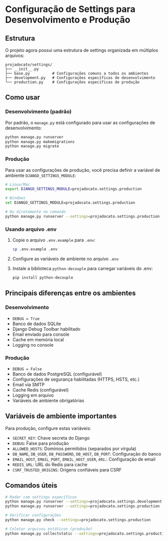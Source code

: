# Configuração de Settings para Desenvolvimento e Produção

## Estrutura

O projeto agora possui uma estrutura de settings organizada em múltiplos arquivos:

```
projadocato/settings/
├── __init__.py
├── base.py          # Configurações comuns a todos os ambientes
├── development.py   # Configurações específicas de desenvolvimento
└── production.py    # Configurações específicas de produção
```

## Como usar

### Desenvolvimento (padrão)

Por padrão, o `manage.py` está configurado para usar as configurações de desenvolvimento:

```bash
python manage.py runserver
python manage.py makemigrations
python manage.py migrate
```

### Produção

Para usar as configurações de produção, você precisa definir a variável de ambiente `DJANGO_SETTINGS_MODULE`:

```bash
# Linux/Mac
export DJANGO_SETTINGS_MODULE=projadocato.settings.production

# Windows
set DJANGO_SETTINGS_MODULE=projadocato.settings.production

# Ou diretamente no comando
python manage.py runserver --settings=projadocato.settings.production
```

### Usando arquivo .env

1. Copie o arquivo `.env.example` para `.env`:
   ```bash
   cp .env.example .env
   ```

2. Configure as variáveis de ambiente no arquivo `.env`

3. Instale a biblioteca `python-decouple` para carregar variáveis do .env:
   ```bash
   pip install python-decouple
   ```

## Principais diferenças entre os ambientes

### Desenvolvimento
- `DEBUG = True`
- Banco de dados SQLite
- Django Debug Toolbar habilitado
- Email enviado para console
- Cache em memória local
- Logging no console

### Produção
- `DEBUG = False`
- Banco de dados PostgreSQL (configurável)
- Configurações de segurança habilitadas (HTTPS, HSTS, etc.)
- Email via SMTP
- Cache Redis (configurável)
- Logging em arquivo
- Variáveis de ambiente obrigatórias

## Variáveis de ambiente importantes

Para produção, configure estas variáveis:

- `SECRET_KEY`: Chave secreta do Django
- `DEBUG`: False para produção
- `ALLOWED_HOSTS`: Domínios permitidos (separados por vírgula)
- `DB_NAME`, `DB_USER`, `DB_PASSWORD`, `DB_HOST`, `DB_PORT`: Configuração do banco
- `EMAIL_HOST`, `EMAIL_PORT`, `EMAIL_HOST_USER`, etc.: Configuração de email
- `REDIS_URL`: URL do Redis para cache
- `CSRF_TRUSTED_ORIGINS`: Origens confiáveis para CSRF

## Comandos úteis

```bash
# Rodar com settings específicos
python manage.py runserver --settings=projadocato.settings.development
python manage.py runserver --settings=projadocato.settings.production

# Verificar configurações
python manage.py check --settings=projadocato.settings.production

# Coletar arquivos estáticos (produção)
python manage.py collectstatic --settings=projadocato.settings.production
```
